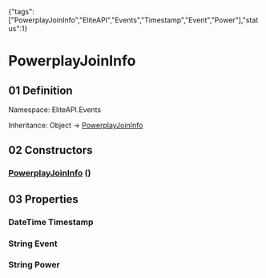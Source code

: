 {"tags":["PowerplayJoinInfo","EliteAPI","Events","Timestamp","Event","Power"],"status":1}

# PowerplayJoinInfo

## 01 Definition

Namespace: <span class='code'>EliteAPI.Events</span>

Inheritance: <span class='code'>Object</span> → <span class='code'>[PowerplayJoinInfo](../../EliteAPI/Events/PowerplayJoinInfo.html)</span>

## 02 Constructors

### <span class='code'>[PowerplayJoinInfo](../../EliteAPI/Events/PowerplayJoinInfo.html)</span> ()

## 03 Properties

### <span class='code'>DateTime</span> Timestamp

### <span class='code'>String</span> Event

### <span class='code'>String</span> Power

